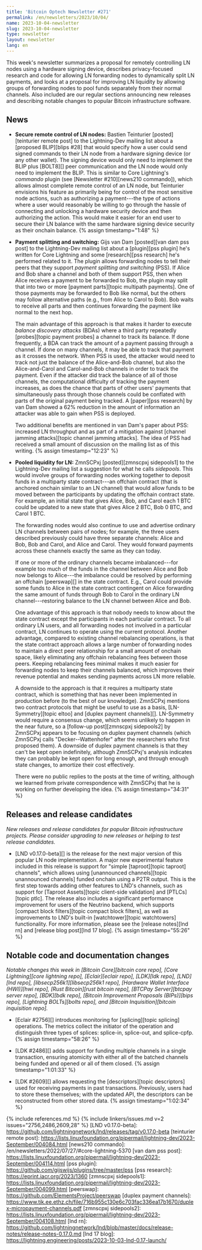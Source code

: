 ```yaml
---
title: 'Bitcoin Optech Newsletter #271'
permalink: /en/newsletters/2023/10/04/
name: 2023-10-04-newsletter
slug: 2023-10-04-newsletter
type: newsletter
layout: newsletter
lang: en
---
```

This week's newsletter summarizes a proposal for remotely controlling LN
nodes using a hardware signing device, describes privacy-focused
research and code for allowing LN forwarding nodes to dynamically split
LN payments, and looks at a proposal for improving LN liquidity by
allowing groups of forwarding nodes to pool funds separately from their
normal channels.  Also included are our regular sections announcing new
releases and describing notable changes to popular Bitcoin
infrastructure software.

## News

- **Secure remote control of LN nodes:** Bastien Teinturier
  [posted][teinturier remote post] to the Lightning-Dev mailing list
  about a [proposed BLIP][blips #28] that would specify how a user could
  send signed commands to their LN node from a hardware signing device
  (or any other wallet).  The signing device would only need to
  implement the BLIP plus [BOLT8][] peer communication and the LN node
  would only need to implement the BLIP.  This is similar to Core
  Lightning's _commando_ plugin (see [Newsletter #210][news210
  commando]), which allows almost complete remote control of an LN node,
  but Teinturier envisions his feature as primarily being for control of
  the most sensitive node actions, such as authorizing a payment---the
  type of actions where a user would reasonably be willing to go through
  the hassle of connecting and unlocking a hardware security device and
  then authorizing the action.  This would make it easier for an end
  user to secure their LN balance with the same hardware signing device
  security as their onchain balance. {% assign timestamp="1:48" %}

- **Payment splitting and switching:** Gijs van Dam [posted][van dam pss
  post] to the Lightning-Dev mailing list about a [plugin][pss plugin] he's
  written for Core Lightning and some [research][pss research] he's
  performed related to it.  The plugin allows forwarding nodes to tell
  their peers that they support _payment splitting and switching_ (PSS).
  If Alice and Bob share a channel and both of them support PSS, then when
  Alice receives a payment to be forwarded to Bob, the plugin may split
  that into two or more [payment parts][topic multipath payments].  One
  of those payments may be forwarded to Bob like normal, but the others
  may follow alternative paths (e.g., from Alice to Carol to Bob).  Bob
  waits to receive all parts and then continues forwarding the payment
  like normal to the next hop.

    The main advantage of this approach is that makes it harder to
    execute _balance discovery attacks_ (BDAs) where a third party
    repeatedly [probes][topic payment probes] a channel to track its
    balance.  If done frequently, a BDA can track the amount of a
    payment passing through a channel.  If done on many channels, it may
    be able to track that payment as it crosses the network.  When PSS
    is used, the attacker would need to track not just the balance of
    the Alice-and-Bob channel, but also the Alice-and-Carol and
    Carol-and-Bob channels in order to track the payment.  Even if the
    attacker did track the balance of all of those channels, the
    computational difficulty of tracking the payment increases, as does
    the chance that parts of other users' payments that simultaneously
    pass through those channels could be conflated with parts of the
    original payment being tracked.  A [paper][pss research] by van Dam
    showed a 62% reduction in the amount of information an attacker was
    able to gain when PSS is deployed.

    Two additional benefits are mentioned in van Dam's paper about PSS:
    increased LN throughput and as part of a mitigation against
    [channel jamming attacks][topic channel jamming attacks]. The idea
    of PSS had received a small amount of discussion on the mailing list
    as of this writing. {% assign timestamp="12:23" %}

- **Pooled liquidity for LN:** ZmnSCPxj [posted][zmnscpxj sidepools1] to
  the Lightning-Dev mailing list a suggestion for what he calls
  _sidepools_.  This would involve groups of forwarding nodes working
  together to deposit funds in a multiparty state contract---an offchain
  contract (that is anchored onchain similar to an LN channel) that
  would allow funds to be moved between the participants by updating the
  offchain contract state.  For example, an initial state that gives
  Alice, Bob, and Carol each 1 BTC could be updated to a new state that
  gives Alice 2 BTC, Bob 0 BTC, and Carol 1 BTC.

    The forwarding nodes would also continue to use and advertise
    ordinary LN channels between pairs of nodes; for example, the three
    users described previously could have three separate channels: Alice
    and Bob, Bob and Carol, and Alice and Carol.  They would forward
    payments across these channels exactly the same as they can today.

    If one or more of the ordinary channels became imbalanced---for
    example too much of the funds in the channel between Alice and Bob
    now belongs to Alice---the imbalance could be resolved by performing
    an offchain [peerswap][] in the state contract.  E.g., Carol could
    provide some funds to Alice in the state contract contingent on
    Alice forwarding the same amount of funds through Bob to Carol in
    the ordinary LN channel---restoring balance to the LN channel
    between Alice and Bob.

    One advantage of this approach is that nobody needs to know about the
    state contract except the participants in each particular contract.
    To all ordinary LN users, and all forwarding nodes not involved in a
    particular contract, LN continues to operate using the current
    protocol.  Another advantage, compared to existing channel
    rebalancing operations, is that the state contract approach allows a
    large number of forwarding nodes to maintain a direct peer
    relationship for a small amount of onchain space, likely eliminating
    any offchain rebalancing fees between those peers.  Keeping
    rebalancing fees minimal makes it much easier for forwarding nodes
    to keep their channels balanced, which improves their revenue
    potential and makes sending payments across LN more reliable.

    A downside to the approach is that it requires a multiparty state
    contract, which is something that has never been implemented in
    production before (to the best of our knowledge).  ZmnSCPxj mentions
    two contract protocols that might be useful to use as a basis,
    [LN-Symmetry][topic eltoo] and [duplex payment channels][].
    LN-Symmetry would require a consensus change, which seems unlikely
    to happen in the near future, so a [follow-up post][zmnscpxj
    sidepools2] by ZmnSCPxj appears to be focusing on duplex payment
    channels (which ZmnSCPxj calls "Decker--Wattenhofer" after the
    researchers who first proposed them).  A downside of duplex payment
    channels is that they can't be kept open indefinitely, although
    ZmnSCPxj's analysis indicates they can probably be kept open for
    long enough, and through enough state changes, to amortize their
    cost effectively.

    There were no public replies to the posts at the time of writing,
    although we learned from private correspondence with ZmnSCPxj that
    he is working on further developing the idea. {% assign timestamp="34:31" %}

## Releases and release candidates

*New releases and release candidates for popular Bitcoin infrastructure
projects.  Please consider upgrading to new releases or helping to test
release candidates.*

- [LND v0.17.0-beta][] is the release for the next major version of this
  popular LN node implementation.  A major new experimental feature
  included in this release is support for "simple [taproot][topic
  taproot] channels", which allows using [unannounced channels][topic
  unannounced channels] funded onchain using a P2TR output.  This is the
  first step towards adding other features to LND's channels, such as
  support for [Taproot Assets][topic client-side validation] and
  [PTLCs][topic ptlc].  The release also includes a significant
  performance improvement for users of the Neutrino backend, which
  supports [compact block filters][topic compact block filters], as well
  as improvements to LND's built-in [watchtower][topic watchtowers]
  functionality.  For more information, please see the [release
  notes][lnd rn] and [release blog post][lnd 17 blog]. {% assign timestamp="55:26" %}

## Notable code and documentation changes

*Notable changes this week in [Bitcoin Core][bitcoin core repo], [Core
Lightning][core lightning repo], [Eclair][eclair repo], [LDK][ldk repo],
[LND][lnd repo], [libsecp256k1][libsecp256k1 repo], [Hardware Wallet
Interface (HWI)][hwi repo], [Rust Bitcoin][rust bitcoin repo], [BTCPay
Server][btcpay server repo], [BDK][bdk repo], [Bitcoin Improvement
Proposals (BIPs)][bips repo], [Lightning BOLTs][bolts repo], and
[Bitcoin Inquisition][bitcoin inquisition repo].*

- [Eclair #2756][] introduces monitoring for [splicing][topic splicing] operations. The metrics
  collect the initiator of the operation and distinguish three types of splices:
  splice-in, splice-out, and splice-cpfp. {% assign timestamp="58:26" %}

- [LDK #2486][] adds support for funding multiple channels in a single
  transaction, ensuring atomicity with either all of the batched channels being funded
  and opened or all of them closed. {% assign timestamp="1:01:33" %}

- [LDK #2609][] allows requesting the [descriptors][topic descriptors]
  used for receiving payments in past transactions.  Previously, users
  had to store these themselves; with the updated API, the descriptors
  can be reconstructed from other stored data. {% assign timestamp="1:02:34" %}

{% include references.md %}
{% include linkers/issues.md v=2 issues="2756,2486,2609,28" %}
[LND v0.17.0-beta]: https://github.com/lightningnetwork/lnd/releases/tag/v0.17.0-beta
[teinturier remote post]: https://lists.linuxfoundation.org/pipermail/lightning-dev/2023-September/004084.html
[news210 commando]: /en/newsletters/2022/07/27/#core-lightning-5370
[van dam pss post]: https://lists.linuxfoundation.org/pipermail/lightning-dev/2023-September/004114.html
[pss plugin]: https://github.com/gijswijs/plugins/tree/master/pss
[pss research]: https://eprint.iacr.org/2023/1360
[zmnscpxj sidepools1]: https://lists.linuxfoundation.org/pipermail/lightning-dev/2023-September/004099.html
[peerswap]: https://github.com/ElementsProject/peerswap
[duplex payment channels]: https://www.tik.ee.ethz.ch/file/716b955c130e6c703fac336ea17b1670/duplex-micropayment-channels.pdf
[zmnscpxj sidepools2]: https://lists.linuxfoundation.org/pipermail/lightning-dev/2023-September/004108.html
[lnd rn]: https://github.com/lightningnetwork/lnd/blob/master/docs/release-notes/release-notes-0.17.0.md
[lnd 17 blog]: https://lightning.engineering/posts/2023-10-03-lnd-0.17-launch/
